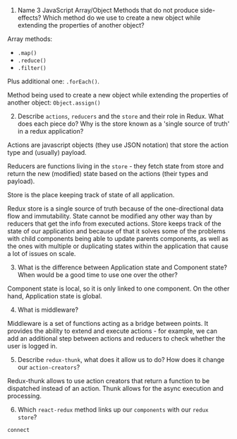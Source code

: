 1.  Name 3 JavaScript Array/Object Methods that do not produce side-effects? Which method do we use to create a new object while extending the properties of another object?

Array methods:
- `.map()`
- `.reduce()`
- `.filter()`

Plus additional one: `.forEach()`.

Method being used to create a new object while extending the properties of another object:
`Object.assign()`

2.  Describe `actions`, `reducers` and the `store` and their role in Redux. What does each piece do? Why is the store known as a 'single source of truth' in a redux application?

Actions are javascript objects (they use JSON notation) that store the action type and (usually) payload.

Reducers are functions living in the `store` - they fetch state from store and return the new (modified) state based on the actions (their types and payload).

Store is the place keeping track of state of all application.

Redux store is a single source of truth because of the one-directional data flow and immutability. State cannot be modified any other way than by reducers that get the info from executed actions. Store keeps track of the state of our application and because of that it solves some of the problems with child components being able to update parents components, as well as the ones with multiple or duplicating states within the application that cause a lot of issues on scale.

3.  What is the difference between Application state and Component state? When would be a good time to use one over the other?

Component state is local, so it is only linked to one component. On the other hand, Application state is global. 

4.  What is middleware?

Middleware is a set of functions acting as a bridge between points. It provides the ability to extend and execute actions - for example, we can add an additional step between actions and reducers to check whether the user is logged in.

5.  Describe `redux-thunk`, what does it allow us to do? How does it change our `action-creators`?

Redux-thunk allows to use action creators that return a function to be dispatched instead of an action. Thunk allows for the async execution and processing.

6.  Which `react-redux` method links up our `components` with our `redux store`?

`connect`